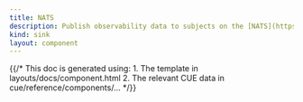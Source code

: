 ```yaml
---
title: NATS
description: Publish observability data to subjects on the [NATS](https://nats.io) messaging system
kind: sink
layout: component
---
```


{{/* This doc is generated using:
     1. The template in layouts/docs/component.html
     2. The relevant CUE data in cue/reference/components/... */}}
